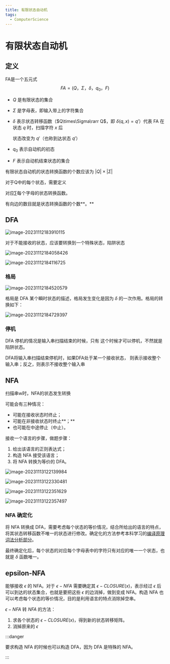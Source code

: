 ```yaml
---
title: 有限状态自动机
tags: 
  - ComputerScience
---
```


# 有限状态自动机

## 定义

FA是一个五元式
$$
FA=(Q，\Sigma，\delta，q_0，F)
$$
- $Q$ 是有限状态的集合

- $\Sigma$ 是字母表，即输入带上的字符集合

- $\delta$ 表示状态转移函数（$Q\times\Sigma\rarr Q$，即 $\delta(q, x)=q'$）代表 FA 在状态 $q$ 时，扫描字符 $x$ 后

  状态改变为 $q′$（也称到达状态 $q'$）

- $q_0$ 表示自动机的初态

- $F$ 表示自动机结束状态的集合

有限状态自动机的状态转换函数的个数应该为 $|Q|\times|\Sigma|$

对于Q中的每个状态，需要定义

对应∑每个字母的状态转换函数。

有向边的数目就是状态转换函数的个数**。** 



## DFA

![image-20231112183910115](src/03.有限状态自动机/image-20231112183910115.png)

对于不能接收的状态，应该要转换到一个特殊状态，陷阱状态

![image-20231112184058426](src/03.有限状态自动机/image-20231112184058426.png)

![image-20231112184116725](src/03.有限状态自动机/image-20231112184116725.png)

### 格局

![image-20231112184520579](src/03.有限状态自动机/image-20231112184520579.png)

格局是 DFA 某个瞬时状态的描述，格局发生变化是因为 $\delta$ 的一次作用。格局的转换如下：

![image-20231112184729397](src/03.有限状态自动机/image-20231112184729397.png)



### 停机

DFA 停机的情况是输入串扫描结束的时候，只有  这个时候才可以停机，不然就是陷阱状态。

DFA将输入串扫描结束停机时，如果DFA处于某一个接收状态， 则表示接收整个输入串；反之，则表示不接收整个输入串



## NFA

扫描串w时，NFA的状态发生转换

可能会有三种情况：

- 可能在接收状态时终止；
- 可能在非接收状态时终止**；**
- 也可能在中途停止（中止）。

接收一个语言的步骤，做题步骤：

1. 给出该语言的正则表达式；
2. 构造 NFA 接受该语言；
3. 将 NFA 转换为等价的 DFA。

![image-20231113122139984](src/03.有限状态自动机/image-20231113122139984.png)

![image-20231113122330481](src/03.有限状态自动机/image-20231113122330481.png)

![image-20231113122351629](src/03.有限状态自动机/image-20231113122351629.png)

![image-20231113122357497](src/03.有限状态自动机/image-20231113122357497.png)

### NFA 确定化

将 NFA 转换成 DFA，需要考虑每个状态的等价情况，结合所给出的语言的特点，将其状态转移函数不唯一的状态进行修改。确定化的方法参考本科学习的[编译原理词法分析部分](../09.编译原理/词法分析.md)。

最终确定化后，每个状态的对应每个字母表中的字符只有对应的唯一一个状态，也就是 $\delta$ 函数唯一。

## epsilon-NFA

能够接收 $\epsilon$ 的 NFA。对于 $\epsilon-NFA$ 需要确定其 $\epsilon-CLOSURE(x)$，表示经过 $\epsilon$ 后可以到达的状态集合，也就是要把这些 $\epsilon$ 的边消掉，做到变成 NFA。构造 NFA 也可以考虑每个状态的等价情况，目的是利用语言的特点消除掉空串。

$\epsilon-NFA$ 转 $NFA$ 的方法：

1. 求各个状态的 $\epsilon-CLOSURE(x)$，得到新的状态转移矩阵。
2. 消掉原来的 $\epsilon$

:::danger

要求构造 NFA 的时候也可以构造 DFA，因为 DFA 是特殊的 NFA。

:::





